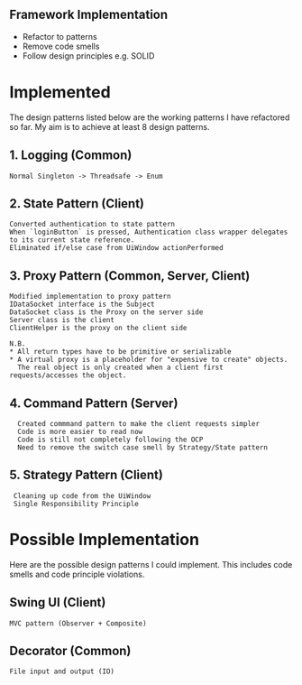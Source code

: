 Framework Implementation
--------------------------
* Refactor to patterns
* Remove code smells
* Follow design principles e.g. SOLID

# Implemented
The design patterns listed below are the working patterns I have refactored so far. 
My aim is to achieve at least 8 design patterns.

## 1. Logging (Common)
    Normal Singleton -> Threadsafe -> Enum

## 2. State Pattern (Client)
    Converted authentication to state pattern
    When `loginButton` is pressed, Authentication class wrapper delegates
    to its current state reference.
    Eliminated if/else case from UiWindow actionPerformed

## 3. Proxy Pattern (Common, Server, Client)
    Modified implementation to proxy pattern
    IDataSocket interface is the Subject
    DataSocket class is the Proxy on the server side
    Server class is the client
    ClientHelper is the proxy on the client side

    N.B.
    * All return types have to be primitive or serializable
    * A virtual proxy is a placeholder for "expensive to create" objects.
      The real object is only created when a client first requests/accesses the object.

## 4. Command Pattern (Server)
      Created commmand pattern to make the client requests simpler
      Code is more easier to read now
      Code is still not completely following the OCP
      Need to remove the switch case smell by Strategy/State pattern

## 5. Strategy Pattern (Client)
     Cleaning up code from the UiWindow
     Single Responsibility Principle

# Possible Implementation
Here are the possible design patterns I could implement.
This includes code smells and code principle violations.


## Swing UI (Client)
    MVC pattern (Observer + Composite)

## Decorator (Common)
    File input and output (IO)
